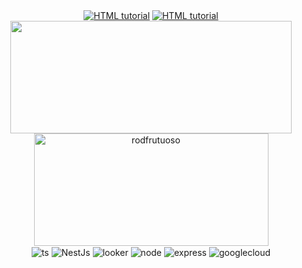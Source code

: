 
<div align="center" style="display: inline_block">
<a  href="https://www.linkedin.com/in/rodrigo-frutuoso-dos-santos-699787156"><img  src="https://img.shields.io/badge/LinkedIn-0077B5?style=for-the-badge&logo=linkedin&logoColor=white)" alt="HTML tutorial" ></a>
<a  href="https://mail.google.com/mail/u/0/?fs=1&to=rodfrutuoso@hotmail.com&tf=cm"><img  src="https://img.shields.io/badge/Gmail-D14836?style=for-the-badge&logo=gmail&logoColor=white" alt="HTML tutorial" ></a>
</div>

<div align="center">

<a href="https://github.com/rodfrutuoso/">
  <img loading="lazy" height="180em" src="https://github-readme-stats.vercel.app/api?username=rodfrutuoso&include_all_commits=true&count_private=true&show_icons=true&line_height=20&title_color=7A7ADB&icon_color=2234AE&text_color=D3D3D3&bg_color=0,000000,130F40" width="450"/>
  <img loading="lazy" height="180em" src="https://github-readme-stats.vercel.app/api/top-langs?username=rodfrutuoso&show_icons=true&locale=en&layout=compact&line_height=20&title_color=7A7ADB&icon_color=2234AE&text_color=D3D3D3&bg_color=0,000000,130F40" width="375"  alt="rodfrutuoso"/>

</a>
</div>

<div align="center" style="display: inline_block">
  <!-- <img align="center" alt="sheets" src="https://img.shields.io/badge/Google%20Sheets-34A853?style=for-the-badge&logo=google-sheets&logoColor=white" /> -->
  <img align="center" alt="ts" src="https://img.shields.io/badge/TypeScript-007ACC?logo=typescript&logoColor=white" />
  <img align="center" alt="NestJs" src="https://img.shields.io/badge/nestjs-%23E0234E.svg?style=for-the-badge&logo=nestjs&logoColor=white" />
  <img align="center" alt="looker" src="https://img.shields.io/badge/LOOKER_STUDIO-blue?style=for-the-badge&logo=looker&logoColor=white" />
  <img align="center" alt="node" src="https://img.shields.io/badge/node.js-6DA55F?style=for-the-badge&logo=node.js&logoColor=white" />
  <img align="center" alt="express" src="https://img.shields.io/badge/Express.js-404D59?style=for-the-badge" />
  <img align="center" alt="googlecloud" src="https://img.shields.io/badge/Google_Cloud-1572B6?style=for-the-badge&logo=google-cloud&logoColor=white" />
<!--   <img align="center" alt="html5" src="https://img.shields.io/badge/HTML5-E34F26?style=for-the-badge&logo=html5&logoColor=white" />
  <img align="center" alt="css" src="https://img.shields.io/badge/CSS3-1572B6?style=for-the-badge&logo=css3&logoColor=white" /> -->
</div><br/>
